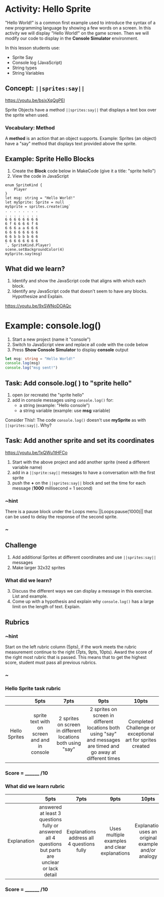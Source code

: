 # Activity: Hello Sprite

"Hello World!" is a common first example used to introduce the syntax of a new programming language by showing a few words on a screen. In this activity we will display "Hello World!" on the game screen.  Then we will modify our code to display in the **Console Simulator** environment.  

In this lesson students use:
* Sprite Say
* Console log (JavaScript)
* String types
* String Variables

## Concept: ``||sprites:say||``

https://youtu.be/bsixXqQgPEI 

Sprite Objects have a method ``||sprites:say||`` that displays a text box over the sprite when used. 

### Vocabulary: Method

A **method** is an action that an object supports. Example: Sprites (an object) have a "say" method that displays text provided above the sprite.

## Example: Sprite Hello Blocks

1. Create the **Block** code below in MakeCode (give it a title: "sprite hello")
2. View the code in JavaScript

```blocks
enum SpriteKind {
    Player
}
let msg: string = "Hello World!"
let mySprite: Sprite = null
mySprite = sprites.create(img`
. . . . . . . . 
. . . . . . . . 
6 6 6 6 6 6 6 6 
6 f 6 6 6 6 f 6 
6 6 6 a a 6 6 6 
6 6 6 6 6 6 6 6 
6 6 b b b b 6 6 
6 6 6 6 6 6 6 6 
`, SpriteKind.Player)
scene.setBackgroundColor(4)
mySprite.say(msg)
```

## What did we learn? 
1. Identify and show the JavaScript code that aligns with which each block.  
2. Identify any JavaScript code that doesn't seem to have any blocks. Hypothesize and Explain.  
 
https://youtu.be/9xSWNoDOAQc 

# Example: console.log()  

1. Start a new project (name it "console")  
2. Switch to JavaScript view and replace all code with the code below  
3. Press **Show Console Simulator** to display **console** output  

```typescript
let msg: string = "Hello World!"
console.log(msg)
console.log("msg sent!")
```

## Task: Add console.log( ) to "sprite hello"

1. open (or recreate) the "sprite hello"  
2. add in console messages using `console.log()` for:
    * a string (example: "Hello console")
    * a string variable (example: use **msg** variable)

Consider This!: The code `console.log()` doesn't use **mySprite** as with ``||sprites:say||``. Why?

## Task: Add another sprite and set its coordinates

https://youtu.be/1xQWu1tHFCo 

1. Start with the above project and add another sprite (need a different variable name) 
2. add in a ``||sprite:say||`` messages to have a conversation with the first sprite
3. push the **+** on the ``||sprites:say||`` block and set the time for each message (**1000** millisecond = 1 second)

### ~hint

There is a pause block under the Loops menu ||Loops:pause(1000)|| that can be used to delay the response of the second sprite.

### ~

## Challenge

1. Add additional Sprites at different coordinates and use ``||sprites:say||`` messages  
2. Make larger 32x32 sprites

### What did we learn?

3. Discuss the different ways we can display a message in this exercise. List and example.
4. Come up with a hypothesis and explain why `console.log()` has a large limit on the length of text. Explain.


## Rubrics

### ~hint
Start on the left rubric column (5pts), if the work meets the rubric measurement continue to the right (7pts, 9pts, 10pts). Award the score of the right most rubric that is passed.  This means that to get the highest score, student must pass all previous rubrics.
### ~

### Hello Sprite task rubric

|   | 5pts | 7pts | 9pts | 10pts |
|:---:|:---:|:---:|:---:|:---:|
| Hello Sprites | sprite text with on screen and and in console |   2 sprites on screen in different locations both using "say"  | 2 sprites on screen in different locations both using "say" and messages are timed and go away at different times | Completed Challenge or exceptional art for sprites created |

### Score = \_\_\_\_\_\_ /10 

### What did we learn rubric

|   | 5pts | 7pts | 9pts | 10pts |
|:---:|:---:|:---:|:---:|:---:|
| Explanation | answered at least 3 questions fully or answered all 4 questions but parts are unclear or lack detail | Explanations address all 4 questions fully | Uses multiple examples and clear explanations |  Explanation uses an original example and/or analogy |

### Score = \_\_\_\_\_\_ /10